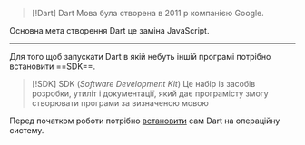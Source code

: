 
> [!Dart] Dart
> Мова була створена в 2011 р  компанією Google.


Основна мета створення Dart це заміна JavaScript.

---

Для того щоб запускати Dart в якій небуть іншій програмі потрібно встановити ==SDK==.

> [!SDK] SDK (_Software Development Kit_)
> Це набір із засобів розробки, утиліт і документації, який дає програмісту змогу створювати програми за визначеною мовою 

Перед початком роботи потрібно [встановити](#https://dart.dev/get-dart) сам Dart на операційну систему.